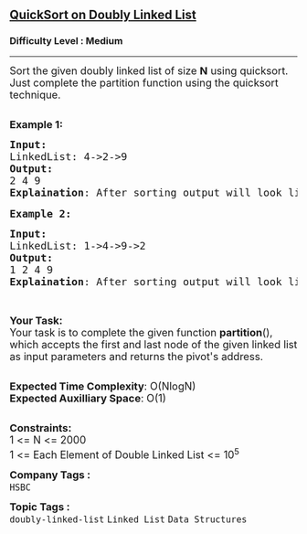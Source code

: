 <h2><a href="https://practice.geeksforgeeks.org/problems/quicksort-on-doubly-linked-list/1?page=2&difficulty[]=1&category[]=Linked%20List&sortBy=submissions">QuickSort on Doubly Linked List</a></h2><h3>Difficulty Level : Medium</h3><hr><div class="problems_problem_content__Xm_eO"><p><span style="font-size: 18px;">Sort the given doubly linked list of size <strong>N</strong> using quicksort. Just complete the partition function using the quicksort technique.</span><br>&nbsp;</p>
<p><span style="font-size: 18px;"><strong>Example 1:</strong></span></p>
<pre><span style="font-size: 18px;"><strong>Input:
</strong>LinkedList: 4-&gt;2-&gt;9
<strong>Output:
</strong>2 4 9
<strong>Explaination</strong>: After sorting output will look like this.
</span>
<span style="font-size: 18px;"><strong>Example 2:</strong></span></pre>
<pre><span style="font-size: 18px;"><strong>Input:
</strong>LinkedList: 1-&gt;4-&gt;9-&gt;2
<strong>Output:
</strong>1 2 4 9
<strong>Explaination</strong>: After sorting output will look like this.
</span>
</pre>
<p><br><span style="font-size: 18px;"><strong>Your Task:</strong><br>Your task is to complete the given function <strong>partition</strong>(), which accepts the first and last node of the given linked list as input parameters and returns the pivot's address.</span><br>&nbsp;</p>
<p><span style="font-size: 18px;"><strong>Expected Time Complexity</strong>: O(NlogN)<br><strong>Expected Auxilliary Space</strong>: O(1)</span><br>&nbsp;</p>
<p><span style="font-size: 18px;"><strong>Constraints:</strong><br>1 &lt;= N &lt;= 2000<br>1 &lt;= Each Element of Double Linked List &lt;= 10<sup>5</sup></span></p></div><p><span style=font-size:18px><strong>Company Tags : </strong><br><code>HSBC</code>&nbsp;<br><p><span style=font-size:18px><strong>Topic Tags : </strong><br><code>doubly-linked-list</code>&nbsp;<code>Linked List</code>&nbsp;<code>Data Structures</code>&nbsp;